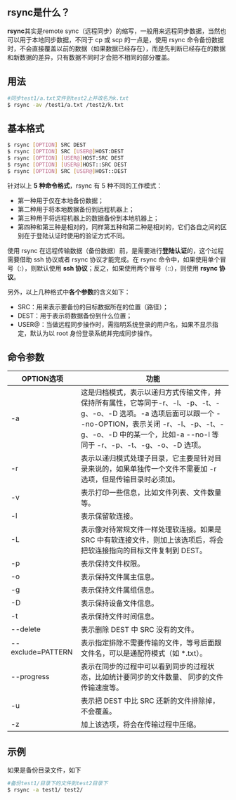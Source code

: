 ## rsync是什么？

**rsync**其实是remote sync（远程同步）的缩写，一般用来远程同步数据，当然也可以用于本地同步数据，不同于 cp 或 scp 的一点是，使用 rsync 命令备份数据时，不会直接覆盖以前的数据（如果数据已经存在），而是先判断已经存在的数据和新数据的差异，只有数据不同时才会把不相同的部分覆盖。

## 用法

```sh
#同步test1/a.txt文件到test2上并改名为k.txt
$ rsync -av /test1/a.txt /test2/k.txt
```

## 基本格式

```sh
$ rsync [OPTION] SRC DEST
$ rsync [OPTION] SRC [USER@]HOST:DEST
$ rsync [OPTION] [USER@]HOST:SRC DEST
$ rsync [OPTION] [USER@]HOST::SRC DEST
$ rsync [OPTION] SRC [USER@]HOST::DEST
```

针对以上 **5 种命令格式**，rsync 有 5 种不同的工作模式：

- 第一种用于仅在本地备份数据；
- 第二种用于将本地数据备份到远程机器上；
- 第三种用于将远程机器上的数据备份到本地机器上；
- 第四种和第三种是相对的，同样第五种和第二种是相对的，它们各自之间的区别在于登陆认证时使用的验证方式不同。

使用 rsync 在远程传输数据（备份数据）前，是需要进行**登陆认证**的，这个过程需要借助 ssh 协议或者 rsync 协议才能完成。在 rsync 命令中，如果使用单个冒号（:），则默认使用 **ssh 协议**；反之，如果使用两个冒号（::），则使用 **rsync 协议**。

另外，以上几种格式中**各个参数**的含义如下：

- SRC：用来表示要备份的目标数据所在的位置（路径）；
- DEST：用于表示将数据备份到什么位置；
- USER@：当做远程同步操作时，需指明系统登录的用户名，如果不显示指定，默认为以 root 身份登录系统并完成同步操作。

## 命令参数

| OPTION选项        | 功能                                                         |
| ----------------- | ------------------------------------------------------------ |
| -a                | 这是归档模式，表示以递归方式传输文件，并保持所有属性，它等同于-r、-l、-p、-t、-g、-o、-D 选项。-a 选项后面可以跟一个 --no-OPTION，表示关闭 -r、-l、-p、-t、-g、-o、-D 中的某一个，比如-a --no-l 等同于 -r、-p、-t、-g、-o、-D 选项。 |
| -r                | 表示以递归模式处理子目录，它主要是针对目录来说的，如果单独传一个文件不需要加 -r 选项，但是传输目录时必须加。 |
| -v                | 表示打印一些信息，比如文件列表、文件数量等。                 |
| -l                | 表示保留软连接。                                             |
| -L                | 表示像对待常规文件一样处理软连接。如果是 SRC 中有软连接文件，则加上该选项后，将会把软连接指向的目标文件复制到 DEST。 |
| -p                | 表示保持文件权限。                                           |
| -o                | 表示保持文件属主信息。                                       |
| -g                | 表示保持文件属组信息。                                       |
| -D                | 表示保持设备文件信息。                                       |
| -t                | 表示保持文件时间信息。                                       |
| --delete          | 表示删除 DEST 中 SRC 没有的文件。                            |
| --exclude=PATTERN | 表示指定排除不需要传输的文件，等号后面跟文件名，可以是通配符模式（如 *.txt）。 |
| --progress        | 表示在同步的过程中可以看到同步的过程状态，比如统计要同步的文件数量、 同步的文件传输速度等。 |
| -u                | 表示把 DEST 中比 SRC 还新的文件排除掉，不会覆盖。            |
| -z                | 加上该选项，将会在传输过程中压缩。                           |

## 示例

如果是备份目录文件，如下

```sh
#备份test1/目录下的文件到test2目录下
$ rsync -a test1/ test2/
```

